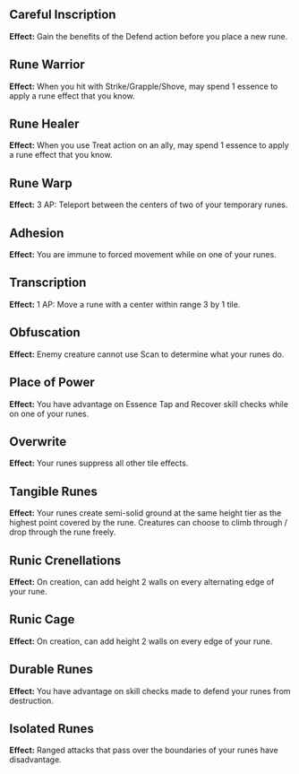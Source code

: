 ## Careful Inscription
**Effect:** Gain the benefits of the Defend action before you place a new rune.

## Rune Warrior
**Effect:** When you hit with Strike/Grapple/Shove, may spend 1 essence to apply a rune effect that you know.

## Rune Healer
**Effect:** When you use Treat action on an ally, may spend 1 essence to apply a rune effect that you know.

## Rune Warp
**Effect:** 3 AP: Teleport between the centers of two of your temporary runes.

## Adhesion
**Effect:** You are immune to forced movement while on one of your runes.

## Transcription
**Effect:** 1 AP: Move a rune with a center within range 3 by 1 tile.

## Obfuscation
**Effect:** Enemy creature cannot use Scan to determine what your runes do.

## Place of Power
**Effect:** You have advantage on Essence Tap and Recover skill checks while on one of your runes.

## Overwrite
**Effect:** Your runes suppress all other tile effects.

## Tangible Runes
**Effect:** Your runes create semi-solid ground at the same height tier as the highest point covered by the rune. Creatures can choose to climb through / drop through the rune freely.

## Runic Crenellations
**Effect:** On creation, can add height 2 walls on every alternating edge of your rune.

## Runic Cage
**Effect:** On creation, can add height 2 walls on every edge of your rune.

## Durable Runes
**Effect:** You have advantage on skill checks made to defend your runes from destruction.

## Isolated Runes
**Effect:** Ranged attacks that pass over the boundaries of your runes have disadvantage.


